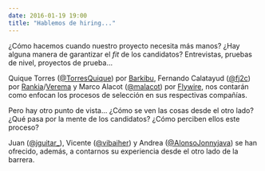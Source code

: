 ```yaml
---
date: 2016-01-19 19:00
title: "Hablemos de hiring..."
---
```


¿Cómo hacemos cuando nuestro proyecto necesita más manos? ¿Hay alguna manera de garantizar el _fit_ de los candidatos? Entrevistas, pruebas de nivel, proyectos de prueba...

Quique Torres ([@TorresQuique](https://twitter.com/TorresQuique)) por [Barkibu](http://www.barkibu.com/), Fernando Calatayud ([@fj2c](https://twitter.com/fj2c)) por [Rankia](http://www.rankia.com/)/[Verema](http://www.verema.com/) y Marco Alacot ([@malacot](https://twitter.com/malacot)) por [Flywire](http://www.flywire.com), nos contarán como enfocan los procesos de selección en sus respectivas compañías.

Pero hay otro punto de vista... ¿Cómo se ven las cosas desde el otro lado? ¿Qué pasa por la mente de los candidatos? ¿Cómo perciben ellos este proceso?

Juan ([@jguitar_](https://twitter.com/jguitar_)), Vicente ([@vibaiher](https://twitter.com/vibaiher)) y Andrea ([@AlonsoJonnyjava](https://twitter.com/AlonsoJonnyjava)) se han ofrecido, además, a contarnos su experiencia desde el otro lado de la barrera.
